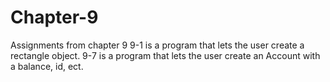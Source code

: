# Chapter-9
Assignments from chapter 9
9-1 is a program that lets the user create a rectangle object.
9-7 is a program that lets the user create an Account with a balance, id, ect.
